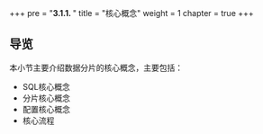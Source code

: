 +++
pre = "<b>3.1.1. </b>"
title = "核心概念"
weight = 1
chapter = true
+++

## 导览

本小节主要介绍数据分片的核心概念，主要包括：

* SQL核心概念
* 分片核心概念
* 配置核心概念
* 核心流程
